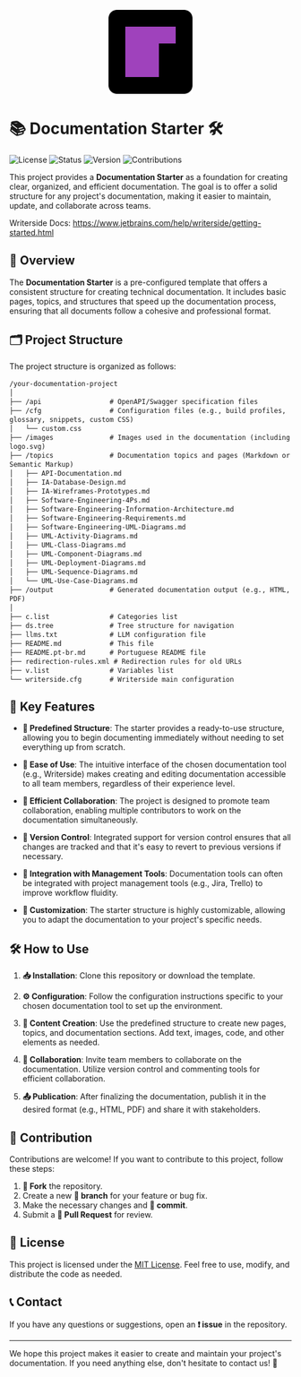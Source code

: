 <p align="center">
  <img src="Writerside/images/logo.svg" alt="Documentation Starter Logo" width="150">
</p>

# 📚 Documentation Starter 🛠️

![License](https://img.shields.io/badge/License-MIT-blue.svg)
![Status](https://img.shields.io/badge/Status-Active-brightgreen)
![Version](https://img.shields.io/badge/Version-1.0.0-orange)
![Contributions](https://img.shields.io/badge/Contributions-Welcome-green)

This project provides a **Documentation Starter** as a foundation for creating clear, organized, and efficient documentation. The goal is to offer a solid structure for any project's documentation, making it easier to maintain, update, and collaborate across teams.

Writerside Docs: https://www.jetbrains.com/help/writerside/getting-started.html

## 🌟 Overview

The **Documentation Starter** is a pre-configured template that offers a consistent structure for creating technical documentation. It includes basic pages, topics, and structures that speed up the documentation process, ensuring that all documents follow a cohesive and professional format.

## 🗂️ Project Structure

The project structure is organized as follows:

```
/your-documentation-project
│
├── /api                 # OpenAPI/Swagger specification files
├── /cfg                 # Configuration files (e.g., build profiles, glossary, snippets, custom CSS)
│   └── custom.css
├── /images              # Images used in the documentation (including logo.svg)
├── /topics              # Documentation topics and pages (Markdown or Semantic Markup)
│   ├── API-Documentation.md
│   ├── IA-Database-Design.md
│   ├── IA-Wireframes-Prototypes.md
│   ├── Software-Engineering-4Ps.md
│   ├── Software-Engineering-Information-Architecture.md
│   ├── Software-Engineering-Requirements.md
│   ├── Software-Engineering-UML-Diagrams.md
│   ├── UML-Activity-Diagrams.md
│   ├── UML-Class-Diagrams.md
│   ├── UML-Component-Diagrams.md
│   ├── UML-Deployment-Diagrams.md
│   ├── UML-Sequence-Diagrams.md
│   └── UML-Use-Case-Diagrams.md
├── /output              # Generated documentation output (e.g., HTML, PDF)
│
├── c.list               # Categories list
├── ds.tree              # Tree structure for navigation
├── llms.txt             # LLM configuration file
├── README.md            # This file
├── README.pt-br.md      # Portuguese README file
├── redirection-rules.xml # Redirection rules for old URLs
├── v.list               # Variables list
└── writerside.cfg       # Writerside main configuration
```

## 🚀 Key Features

-   **📂 Predefined Structure**: The starter provides a ready-to-use structure, allowing you to begin documenting immediately without needing to set everything up from scratch.

-   **🎯 Ease of Use**: The intuitive interface of the chosen documentation tool (e.g., Writerside) makes creating and editing documentation accessible to all team members, regardless of their experience level.

-   **🤝 Efficient Collaboration**: The project is designed to promote team collaboration, enabling multiple contributors to work on the documentation simultaneously.

-   **🔄 Version Control**: Integrated support for version control ensures that all changes are tracked and that it's easy to revert to previous versions if necessary.

-   **🔗 Integration with Management Tools**: Documentation tools can often be integrated with project management tools (e.g., Jira, Trello) to improve workflow fluidity.

-   **🎨 Customization**: The starter structure is highly customizable, allowing you to adapt the documentation to your project's specific needs.

## 🛠️ How to Use

1.  **📥 Installation**: Clone this repository or download the template.

2.  **⚙️ Configuration**: Follow the configuration instructions specific to your chosen documentation tool to set up the environment.

3.  **📝 Content Creation**: Use the predefined structure to create new pages, topics, and documentation sections. Add text, images, code, and other elements as needed.

4.  **👥 Collaboration**: Invite team members to collaborate on the documentation. Utilize version control and commenting tools for efficient collaboration.

5.  **📤 Publication**: After finalizing the documentation, publish it in the desired format (e.g., HTML, PDF) and share it with stakeholders.

## 🤝 Contribution

Contributions are welcome! If you want to contribute to this project, follow these steps:

1.  **🍴 Fork** the repository.
2.  Create a new **🌿 branch** for your feature or bug fix.
3.  Make the necessary changes and **💾 commit**.
4.  Submit a **🔀 Pull Request** for review.

## 📜 License

This project is licensed under the [MIT License](LICENSE). Feel free to use, modify, and distribute the code as needed.

## 📞 Contact

If you have any questions or suggestions, open an **❗ issue** in the repository.

---

We hope this project makes it easier to create and maintain your project's documentation. If you need anything else, don't hesitate to contact us! 🚀
